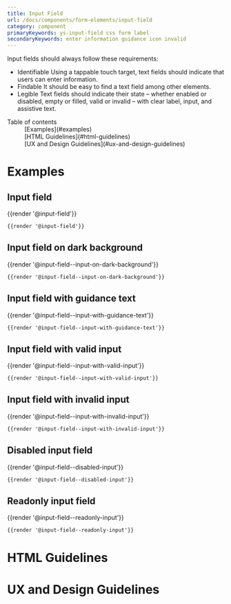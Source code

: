 ```yaml
---
title: Input Field
url: /docs/components/form-elements/input-field
category: component
primaryKeywords: ys-input-field css form label
secondaryKeywords: enter information guidance icon invalid
---
```


Input fields should always follow these requirements:
- Identifiable Using a tappable touch target, text fields should indicate that users can enter information.
- Findable It should be easy to find a text field among other elements.
- Legible Text fields should indicate their state – whether enabled or disabled, empty or filled, valid or invalid – with clear label, input, and assistive text.

<nav class="element-navigation">
  <dl class="element-navigation__list">
    <dt class="element-navigation__title">Table of contents</dt>
    <dd class="element-navigation__item">[Examples](#examples)</dd>
    <dd class="element-navigation__item">[HTML Guidelines](#html-guidelines)</dd>
    <dd class="element-navigation__item">[UX and Design Guidelines](#ux-and-design-guidelines)</dd>
  </dl>
</nav>

# Examples
## Input field
<div class="element-preview">
  <div class="element-preview__inner">{{render '@input-field'}}</div>
</div>

```html
{{render '@input-field'}}
```

## Input field on dark background
<div class="element-preview element-preview--dark">
  <div class="element-preview__inner">{{render '@input-field--input-on-dark-background'}}</div>
</div>

```html
{{render '@input-field--input-on-dark-background'}}
```

## Input field with guidance text
<div class="element-preview">
  <div class="element-preview__inner">{{render '@input-field--input-with-guidance-text'}}</div>
</div>

```html
{{render '@input-field--input-with-guidance-text'}}
```

## Input field with valid input
<div class="element-preview">
  <div class="element-preview__inner">{{render '@input-field--input-with-valid-input'}}</div>
</div>

```html
{{render '@input-field--input-with-valid-input'}}
```

## Input field with invalid input
<div class="element-preview">
  <div class="element-preview__inner">{{render '@input-field--input-with-invalid-input'}}</div>
</div>

```html
{{render '@input-field--input-with-invalid-input'}}
```

## Disabled input field
<div class="element-preview">
  <div class="element-preview__inner">{{render '@input-field--disabled-input'}}</div>
</div>

```html
{{render '@input-field--disabled-input'}}
```

## Readonly input field
<div class="element-preview">
  <div class="element-preview__inner">{{render '@input-field--readonly-input'}}</div>
</div>

```html
{{render '@input-field--readonly-input'}}
```

# HTML Guidelines

# UX and Design Guidelines
